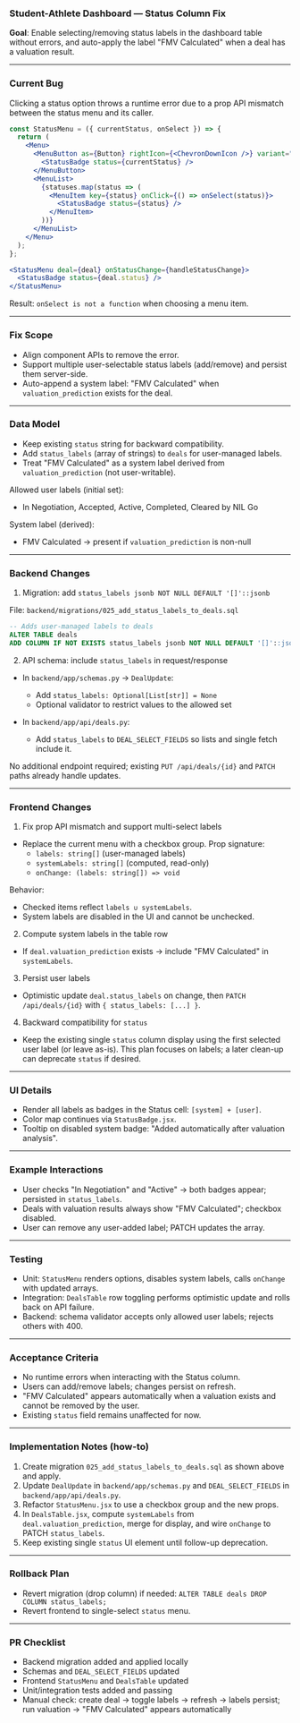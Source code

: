 ### Student-Athlete Dashboard — Status Column Fix

**Goal**: Enable selecting/removing status labels in the dashboard table without errors, and auto-apply the label "FMV Calculated" when a deal has a valuation result.

---

### Current Bug

Clicking a status option throws a runtime error due to a prop API mismatch between the status menu and its caller.

```16:28:frontend/src/components/StatusMenu.jsx
const StatusMenu = ({ currentStatus, onSelect }) => {
  return (
    <Menu>
      <MenuButton as={Button} rightIcon={<ChevronDownIcon />} variant="ghost" size="sm" w="100%">
        <StatusBadge status={currentStatus} />
      </MenuButton>
      <MenuList>
        {statuses.map(status => (
          <MenuItem key={status} onClick={() => onSelect(status)}>
            <StatusBadge status={status} />
          </MenuItem>
        ))}
      </MenuList>
    </Menu>
  );
};
```

```552:555:frontend/src/components/DealsTable.jsx
<StatusMenu deal={deal} onStatusChange={handleStatusChange}>
  <StatusBadge status={deal.status} />
</StatusMenu>
```

Result: `onSelect is not a function` when choosing a menu item.

---

### Fix Scope

- Align component APIs to remove the error.
- Support multiple user-selectable status labels (add/remove) and persist them server-side.
- Auto-append a system label: "FMV Calculated" when `valuation_prediction` exists for the deal.

---

### Data Model

- Keep existing `status` string for backward compatibility.
- Add `status_labels` (array of strings) to `deals` for user-managed labels.
- Treat "FMV Calculated" as a system label derived from `valuation_prediction` (not user-writable).

Allowed user labels (initial set):
- In Negotiation, Accepted, Active, Completed, Cleared by NIL Go

System label (derived):
- FMV Calculated → present if `valuation_prediction` is non-null

---

### Backend Changes

1) Migration: add `status_labels jsonb NOT NULL DEFAULT '[]'::jsonb`

File: `backend/migrations/025_add_status_labels_to_deals.sql`

```sql
-- Adds user-managed labels to deals
ALTER TABLE deals
ADD COLUMN IF NOT EXISTS status_labels jsonb NOT NULL DEFAULT '[]'::jsonb;
```

2) API schema: include `status_labels` in request/response

- In `backend/app/schemas.py` → `DealUpdate`:
  - Add `status_labels: Optional[List[str]] = None`
  - Optional validator to restrict values to the allowed set

- In `backend/app/api/deals.py`:
  - Add `status_labels` to `DEAL_SELECT_FIELDS` so lists and single fetch include it.

No additional endpoint required; existing `PUT /api/deals/{id}` and `PATCH` paths already handle updates.

---

### Frontend Changes

1) Fix prop API mismatch and support multi-select labels

- Replace the current menu with a checkbox group. Prop signature:
  - `labels: string[]` (user-managed labels)
  - `systemLabels: string[]` (computed, read-only)
  - `onChange: (labels: string[]) => void`

Behavior:
- Checked items reflect `labels ∪ systemLabels`.
- System labels are disabled in the UI and cannot be unchecked.

2) Compute system labels in the table row

- If `deal.valuation_prediction` exists → include "FMV Calculated" in `systemLabels`.

3) Persist user labels

- Optimistic update `deal.status_labels` on change, then `PATCH /api/deals/{id}` with `{ status_labels: [...] }`.

4) Backward compatibility for `status`

- Keep the existing single `status` column display using the first selected user label (or leave as-is). This plan focuses on labels; a later clean-up can deprecate `status` if desired.

---

### UI Details

- Render all labels as badges in the Status cell: `[system] + [user]`.
- Color map continues via `StatusBadge.jsx`.
- Tooltip on disabled system badge: "Added automatically after valuation analysis".

---

### Example Interactions

- User checks "In Negotiation" and "Active" → both badges appear; persisted in `status_labels`.
- Deals with valuation results always show "FMV Calculated"; checkbox disabled.
- User can remove any user-added label; PATCH updates the array.

---

### Testing

- Unit: `StatusMenu` renders options, disables system labels, calls `onChange` with updated arrays.
- Integration: `DealsTable` row toggling performs optimistic update and rolls back on API failure.
- Backend: schema validator accepts only allowed user labels; rejects others with 400.

---

### Acceptance Criteria

- No runtime errors when interacting with the Status column.
- Users can add/remove labels; changes persist on refresh.
- "FMV Calculated" appears automatically when a valuation exists and cannot be removed by the user.
- Existing `status` field remains unaffected for now.

---

### Implementation Notes (how-to)

1) Create migration `025_add_status_labels_to_deals.sql` as shown above and apply.
2) Update `DealUpdate` in `backend/app/schemas.py` and `DEAL_SELECT_FIELDS` in `backend/app/api/deals.py`.
3) Refactor `StatusMenu.jsx` to use a checkbox group and the new props.
4) In `DealsTable.jsx`, compute `systemLabels` from `deal.valuation_prediction`, merge for display, and wire `onChange` to PATCH `status_labels`.
5) Keep existing single `status` UI element until follow-up deprecation.

---

### Rollback Plan

- Revert migration (drop column) if needed: `ALTER TABLE deals DROP COLUMN status_labels;`
- Revert frontend to single-select `status` menu.

---

### PR Checklist

- Backend migration added and applied locally
- Schemas and `DEAL_SELECT_FIELDS` updated
- Frontend `StatusMenu` and `DealsTable` updated
- Unit/integration tests added and passing
- Manual check: create deal → toggle labels → refresh → labels persist; run valuation → "FMV Calculated" appears automatically


